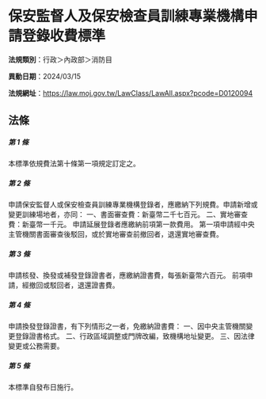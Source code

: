 # 保安監督人及保安檢查員訓練專業機構申請登錄收費標準

**法規類別**：行政＞內政部＞消防目

**異動日期**：2024/03/15  

**法規網址**：https://law.moj.gov.tw/LawClass/LawAll.aspx?pcode=D0120094





## 法條
##### 第 1 條
本標準依規費法第十條第一項規定訂定之。

##### 第 2 條
申請保安監督人或保安檢查員訓練專業機構登錄者，應繳納下列規費。申請新增或變更訓練場地者，亦同：
一、書面審查費：新臺幣二千七百元。
二、實地審查費：新臺幣一千元。
申請延展登錄者應繳納前項第一款費用。
第一項申請經中央主管機關書面審查後駁回，或於實地審查前撤回者，退還實地審查費。

##### 第 3 條
申請核發、換發或補發登錄證書者，應繳納證書費，每張新臺幣六百元。
前項申請，經撤回或駁回者，退還證書費。

##### 第 4 條
申請換發登錄證書，有下列情形之一者，免繳納證書費：
一、因中央主管機關變更登錄證書格式。
二、行政區域調整或門牌改編，致機構地址變更。
三、因法律變更或公務需要。

##### 第 5 條
本標準自發布日施行。


